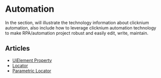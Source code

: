 # Automation

In the section, will illustrate the technology information about clicknium automation, also include how to leverage clicknium automation technology to make RPA/automation project robust and easily edit, write, maintain.

## Articles<!-- {docsify-ignore} -->
- [UiElement Property](./doc/property.md)
- [Locator](./doc/locator.md)
- [Parametric Locator](./doc/parametric_locator.md)